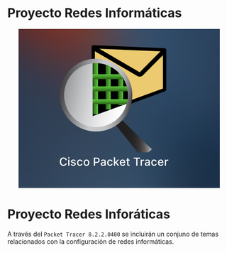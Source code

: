 # Proyecto Redes Informáticas 

<p align="center">
  <img src="imagenes/portada/portada.png" />
</p>

# Proyecto Redes Inforáticas 

A través del ```Packet Tracer 8.2.2.0400``` se incluirán un conjuno de temas relacionados con la configuración de redes informáticas.






